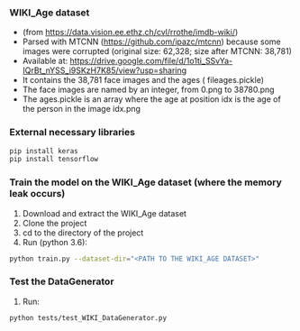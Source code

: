 ### WIKI_Age dataset 
- (from https://data.vision.ee.ethz.ch/cvl/rrothe/imdb-wiki/)
- Parsed with MTCNN (https://github.com/ipazc/mtcnn) because some images were corrupted (original size: 62,328; size after MTCNN: 38,781)
- Available at:
https://drive.google.com/file/d/1o1ti_SSvYa-IQrBt_nYSS_i9SKzH7K85/view?usp=sharing
- It contains the 38,781 face images and the ages ( fileages.pickle)
- The face images are named by an integer, from 0.png to 38780.png 
- The ages.pickle is an array where the age at position idx is the age of the person in the image idx.png

### External necessary libraries
```bash
pip install keras
pip install tensorflow
```

### Train the model on the WIKI_Age dataset (where the memory leak occurs)
1. Download and extract the WIKI_Age dataset
2. Clone the project
3. cd to the directory of the project
4. Run (python 3.6):

```bash
python train.py --dataset-dir="<PATH TO THE WIKI_AGE DATASET>"
```

### Test the DataGenerator
1. Run:

```bash
python tests/test_WIKI_DataGenerator.py
```
